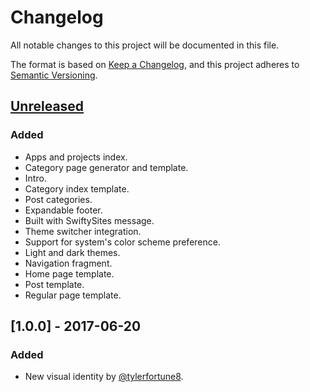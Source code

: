 # Changelog
All notable changes to this project will be documented in this file.

The format is based on [Keep a Changelog](https://keepachangelog.com/en/1.0.0/), and this project adheres to [Semantic Versioning](https://semver.org/spec/v2.0.0.html).

## [Unreleased]
### Added
- Apps and projects index.
- Category page generator and template.
- Intro.
- Category index template.
- Post categories.
- Expandable footer.
- Built with SwiftySites message.
- Theme switcher integration.
- Support for system's color scheme preference.
- Light and dark themes.
- Navigation fragment.
- Home page template.
- Post template.
- Regular page template.

## [1.0.0] - 2017-06-20
### Added
- New visual identity by [@tylerfortune8](https://github.com/tylerfortune8).

[Unreleased]: https://github.com/olivierlacan/keep-a-changelog/compare/v1.0.0...HEAD
